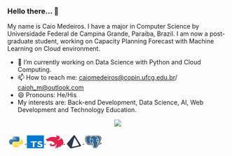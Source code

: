 ### Hello there... 👋

My name is Caio Medeiros. I have a major in Computer Science by Universidade Federal de Campina Grande, Paraiba, Brazil.
I am now a post-graduate student, working on Capacity Planning Forecast with Machine Learning on Cloud environment.

- 🔭 I’m currently working on Data Science with Python and Cloud Computing.
- 📫 How to reach me: caiomedeiros@copin.ufcg.edu.br/ caioh_m@outlook.com
- 😄 Pronouns: He/His
- My interests are: Back-end Development, Data Science, AI, Web Development and Technology Education.

<div align="center">
  <a href="https://github.com/caiohrgm">
  <img height="180em" src="https://github-readme-stats.vercel.app/api/top-langs/?username=caiohrgm&layout=compact&langs_count=7&theme=dracula"/>
</div>


</div>
<div style="display: inline_block"><br>

  <img align="center" alt="Caio-Python" height="30" width="40" src="https://raw.githubusercontent.com/devicons/devicon/master/icons/python/python-original.svg">
  <img align="center" alt="Caio-Python" height="30" width="40" src="https://raw.githubusercontent.com/devicons/devicon/master/icons/typescript/typescript-original.svg">
  <img align="center" alt="Caio-Python" height="30" width="40" src="https://raw.githubusercontent.com/devicons/devicon/master/icons/nestjs/nestjs-original.svg">
  <img align="center" alt="Caio-Python" height="30" width="40" src="https://raw.githubusercontent.com/devicons/devicon/master/icons/prisma/prisma-original.svg">
  <img align="center" alt="Caio-Python" height="30" width="40" src="https://raw.githubusercontent.com/devicons/devicon/master/icons/postgresql/postgresql-original.svg">
  
</div>
